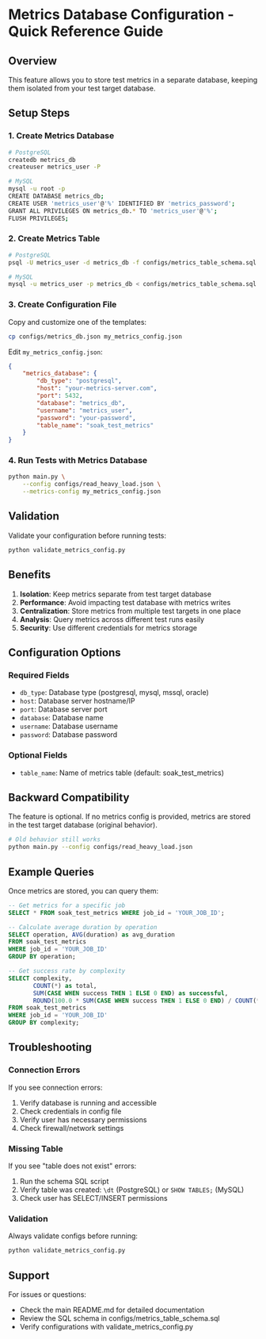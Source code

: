 # Metrics Database Configuration - Quick Reference Guide

## Overview
This feature allows you to store test metrics in a separate database, keeping them isolated from your test target database.

## Setup Steps

### 1. Create Metrics Database
```bash
# PostgreSQL
createdb metrics_db
createuser metrics_user -P

# MySQL
mysql -u root -p
CREATE DATABASE metrics_db;
CREATE USER 'metrics_user'@'%' IDENTIFIED BY 'metrics_password';
GRANT ALL PRIVILEGES ON metrics_db.* TO 'metrics_user'@'%';
FLUSH PRIVILEGES;
```

### 2. Create Metrics Table
```bash
# PostgreSQL
psql -U metrics_user -d metrics_db -f configs/metrics_table_schema.sql

# MySQL
mysql -u metrics_user -p metrics_db < configs/metrics_table_schema.sql
```

### 3. Create Configuration File
Copy and customize one of the templates:
```bash
cp configs/metrics_db.json my_metrics_config.json
```

Edit `my_metrics_config.json`:
```json
{
    "metrics_database": {
        "db_type": "postgresql",
        "host": "your-metrics-server.com",
        "port": 5432,
        "database": "metrics_db",
        "username": "metrics_user",
        "password": "your-password",
        "table_name": "soak_test_metrics"
    }
}
```

### 4. Run Tests with Metrics Database
```bash
python main.py \
    --config configs/read_heavy_load.json \
    --metrics-config my_metrics_config.json
```

## Validation

Validate your configuration before running tests:
```bash
python validate_metrics_config.py
```

## Benefits

1. **Isolation**: Keep metrics separate from test target database
2. **Performance**: Avoid impacting test database with metrics writes
3. **Centralization**: Store metrics from multiple test targets in one place
4. **Analysis**: Query metrics across different test runs easily
5. **Security**: Use different credentials for metrics storage

## Configuration Options

### Required Fields
- `db_type`: Database type (postgresql, mysql, mssql, oracle)
- `host`: Database server hostname/IP
- `port`: Database server port
- `database`: Database name
- `username`: Database username
- `password`: Database password

### Optional Fields
- `table_name`: Name of metrics table (default: soak_test_metrics)

## Backward Compatibility

The feature is optional. If no metrics config is provided, metrics are stored in the test target database (original behavior).

```bash
# Old behavior still works
python main.py --config configs/read_heavy_load.json
```

## Example Queries

Once metrics are stored, you can query them:

```sql
-- Get metrics for a specific job
SELECT * FROM soak_test_metrics WHERE job_id = 'YOUR_JOB_ID';

-- Calculate average duration by operation
SELECT operation, AVG(duration) as avg_duration
FROM soak_test_metrics
WHERE job_id = 'YOUR_JOB_ID'
GROUP BY operation;

-- Get success rate by complexity
SELECT complexity, 
       COUNT(*) as total,
       SUM(CASE WHEN success THEN 1 ELSE 0 END) as successful,
       ROUND(100.0 * SUM(CASE WHEN success THEN 1 ELSE 0 END) / COUNT(*), 2) as success_rate
FROM soak_test_metrics
WHERE job_id = 'YOUR_JOB_ID'
GROUP BY complexity;
```

## Troubleshooting

### Connection Errors
If you see connection errors:
1. Verify database is running and accessible
2. Check credentials in config file
3. Verify user has necessary permissions
4. Check firewall/network settings

### Missing Table
If you see "table does not exist" errors:
1. Run the schema SQL script
2. Verify table was created: `\dt` (PostgreSQL) or `SHOW TABLES;` (MySQL)
3. Check user has SELECT/INSERT permissions

### Validation
Always validate configs before running:
```bash
python validate_metrics_config.py
```

## Support

For issues or questions:
- Check the main README.md for detailed documentation
- Review the SQL schema in configs/metrics_table_schema.sql
- Verify configurations with validate_metrics_config.py
